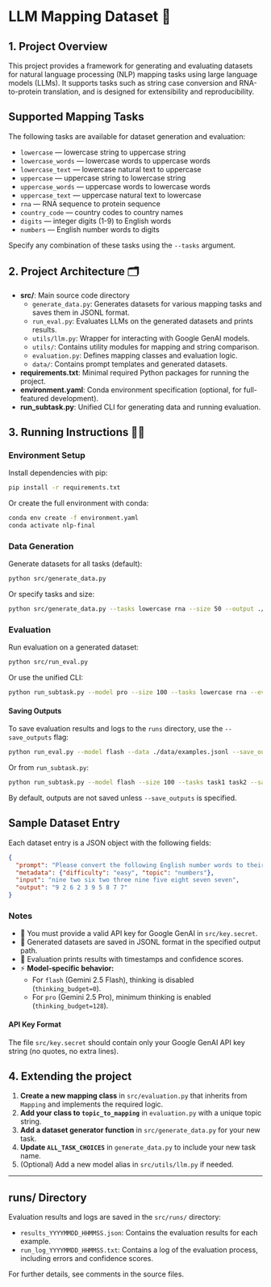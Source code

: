 
# LLM Mapping Dataset 🚀

## 1. Project Overview
This project provides a framework for generating and evaluating datasets for natural language processing (NLP) mapping tasks using large language models (LLMs). It supports tasks such as string case conversion and RNA-to-protein translation, and is designed for extensibility and reproducibility.

## Supported Mapping Tasks
The following tasks are available for dataset generation and evaluation:

- `lowercase` — lowercase string to uppercase string
- `lowercase_words` — lowercase words to uppercase words
- `lowercase_text` — lowercase natural text to uppercase
- `uppercase` — uppercase string to lowercase string
- `uppercase_words` — uppercase words to lowercase words
- `uppercase_text` — uppercase natural text to lowercase
- `rna` — RNA sequence to protein sequence
- `country_code` — country codes to country names
- `digits` — integer digits (1-9) to English words
- `numbers` — English number words to digits

Specify any combination of these tasks using the `--tasks` argument.

## 2. Project Architecture 🗂️
- **src/**: Main source code directory
  - `generate_data.py`: Generates datasets for various mapping tasks and saves them in JSONL format.
  - `run_eval.py`: Evaluates LLMs on the generated datasets and prints results.
  - `utils/llm.py`: Wrapper for interacting with Google GenAI models.
  - `utils/`: Contains utility modules for mapping and string comparison.
  - `evaluation.py`: Defines mapping classes and evaluation logic.
  - `data/`: Contains prompt templates and generated datasets.
- **requirements.txt**: Minimal required Python packages for running the project.
- **environment.yaml**: Conda environment specification (optional, for full-featured development).
- **run_subtask.py**: Unified CLI for generating data and running evaluation.

## 3. Running Instructions 🏃‍♂️

### Environment Setup
Install dependencies with pip:

```bash
pip install -r requirements.txt
```

Or create the full environment with conda:

```bash
conda env create -f environment.yaml
conda activate nlp-final
```

### Data Generation
Generate datasets for all tasks (default):

```bash
python src/generate_data.py
```

Or specify tasks and size:

```bash
python src/generate_data.py --tasks lowercase rna --size 50 --output ./src/data/examples.jsonl
```

### Evaluation

Run evaluation on a generated dataset:

```bash
python src/run_eval.py
```

Or use the unified CLI:

```bash
python run_subtask.py --model pro --size 100 --tasks lowercase rna --eval
```

#### Saving Outputs

To save evaluation results and logs to the `runs` directory, use the `--save_outputs` flag:

```bash
python run_eval.py --model flash --data ./data/examples.jsonl --save_outputs
```

Or from `run_subtask.py`:

```bash
python run_subtask.py --model flash --size 100 --tasks task1 task2 --save_outputs
```

By default, outputs are not saved unless `--save_outputs` is specified.

## Sample Dataset Entry
Each dataset entry is a JSON object with the following fields:

```json
{
  "prompt": "Please convert the following English number words to their corresponding digits (1-9) separated by spaces: {nine two six two three nine five eight seven seven}\nPlease provide your output and a confidence score between 0% to 100% in the following JSON format:\n{\n\"answer\": \"Your answer here\",\n\"confidence_score\": number\n}",
  "metadata": {"difficulty": "easy", "topic": "numbers"},
  "input": "nine two six two three nine five eight seven seven",
  "output": "9 2 6 2 3 9 5 8 7 7"
}
```


### Notes
- 🔑 You must provide a valid API key for Google GenAI in `src/key.secret`.
- 📄 Generated datasets are saved in JSONL format in the specified output path.
- 📝 Evaluation prints results with timestamps and confidence scores.
- ⚡ **Model-specific behavior:**
  - For `flash` (Gemini 2.5 Flash), thinking is disabled (`thinking_budget=0`).
  - For `pro` (Gemini 2.5 Pro), minimum thinking is enabled (`thinking_budget=128`).

#### API Key Format
The file `src/key.secret` should contain only your Google GenAI API key string (no quotes, no extra lines).

## 4. Extending the project
1. **Create a new mapping class** in `src/evaluation.py` that inherits from `Mapping` and implements the required logic.
2. **Add your class to `topic_to_mapping`** in `evaluation.py` with a unique topic string.
3. **Add a dataset generator function** in `src/generate_data.py` for your new task.
4. **Update `ALL_TASK_CHOICES`** in `generate_data.py` to include your new task name.
5. (Optional) Add a new model alias in `src/utils/llm.py` if needed.

---

## runs/ Directory
Evaluation results and logs are saved in the `src/runs/` directory:
- `results_YYYYMMDD_HHMMSS.json`: Contains the evaluation results for each example.
- `run_log_YYYYMMDD_HHMMSS.txt`: Contains a log of the evaluation process, including errors and confidence scores.

For further details, see comments in the source files.
